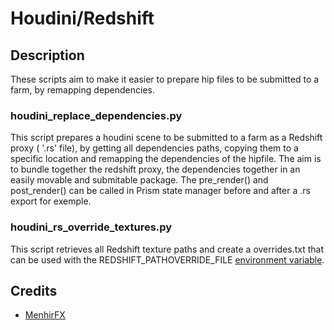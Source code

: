 # Houdini/Redshift
## Description
These scripts aim to make it easier to prepare hip files to be submitted to a farm, by remapping dependencies.
### houdini_replace_dependencies.py
This script prepares a houdini scene to be submitted to a farm as a Redshift proxy ( '.rs' file), by getting all dependencies paths, copying them to a specific location and remapping the dependencies of the hipfile. The aim is to bundle together the redshift proxy, the dependencies together in an easily movable and submitable package.
The pre_render() and post_render() can be called in Prism state manager before and after a .rs export for exemple.

### houdini_rs_override_textures.py
This script retrieves all Redshift texture paths and create a overrides.txt that can be used with the REDSHIFT_PATHOVERRIDE_FILE [environment variable](https://docs.redshift3d.com/display/RSDOCS/Intro+to+Proxies).

## Credits
- [MenhirFX](www.menhirfx.com)
